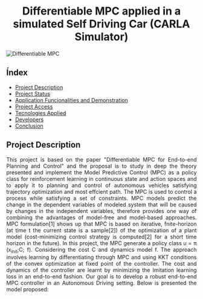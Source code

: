 <h1 align="center"> Differentiable MPC applied in a simulated Self Driving Car (CARLA Simulator) </h1>

![Differentiable MPC](https://user-images.githubusercontent.com/19806622/162852879-2b87ec45-bb82-4fca-b396-9e3d709ae09c.png)

## Índex 

* [Project Description](#project-description)
* [Project Status](#Project-Status)
* [Application Funcionalities and Demonstration](#application-funcionalities-and-demonstration)
* [Project Access](#acesso-ao-projeto)
* [Tecnologies Applied](#tecnologies-applied)
* [Developers](#developers)
* [Conclusion](#conclusion)

## Project Description

<p align="justify"> This project is based on the paper "Differentiable MPC for End-to-end Planning and Control" and
the proposal is to study in deep the theory presented and implement the Model Predictive Control
(MPC) as a policy class for reinforcement learning in continuous state and action spaces and to
apply it to planning and control of autonomous vehicles satisfying trajectory optimization and most
effcient path.
The MPC is used to control a process while satisfying a set of constraints. MPC models predict
the change in the dependent variables of modeled system that will be caused by changes in the
independent variables, therefore provides one way of combining the advantages of model-free and
model-based approaches.
MPC formulation[1] shows up that MPC is based on iterative, fnite-horizon (at time t the
current state is a sample[2]) of the optimization of a plant model (cost-minimizing control strategy
is computed[2] for a short time horizon in the future). In this project, the MPC generate a policy
class u = &pi; (x<sub>init</sub>;C; f). Considering the cost C and dynamics model f. The approach involves
learning by differentiating through MPC and using KKT conditions of the convex optimization at
fixed point of the controller. The cost and dynamics of the controller are learnt by minimizing the
Imitation learning loss in an end-to-end fashion. Our goal is to develop a robust end-to-end MPC
controller in an Autonomous Driving setting. Below is presented the model proposed:</p>


